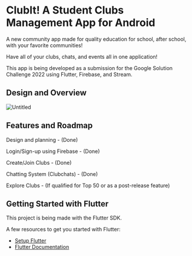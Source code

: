 # ClubIt! A Student Clubs Management App for Android
 
A new community app made for quality education for school, after school, with your favorite communities!

Have all of your clubs, chats, and events all in one application!

This app is being developed as a submission for the Google Solution Challenge 2022 using Flutter, Firebase, and Stream.

## Design and Overview
![Untitled](https://user-images.githubusercontent.com/90495366/160708592-13f7a5cf-1546-4663-b14d-382593047d30.png)



## Features and Roadmap

Design and planning - (Done)

Login/Sign-up using Firebase - (Done)

Create/Join Clubs - (Done)

Chatting System (Clubchats) - (Done)

Explore Clubs - (If qualified for Top 50 or as a post-release feature)

## Getting Started with Flutter

This project is being made with the Flutter SDK.

A few resources to get you started with Flutter:

- [Setup Flutter](https://docs.flutter.dev/get-started)
- [Flutter Documentation](https://docs.flutter.dev/)
